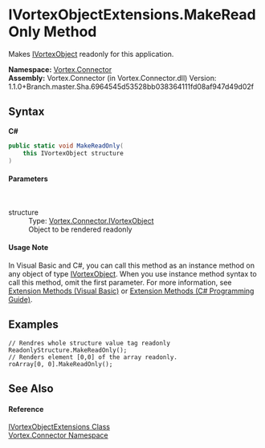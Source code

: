 # IVortexObjectExtensions.MakeReadOnly Method 
 

Makes <a href="T_Vortex_Connector_IVortexObject.md">IVortexObject</a> readonly for this application.

**Namespace:**&nbsp;<a href="N_Vortex_Connector.md">Vortex.Connector</a><br />**Assembly:**&nbsp;Vortex.Connector (in Vortex.Connector.dll) Version: 1.1.0+Branch.master.Sha.6964545d53528bb038364111fd08af947d49d02f

## Syntax

**C#**<br />
``` C#
public static void MakeReadOnly(
	this IVortexObject structure
)
```


#### Parameters
&nbsp;<dl><dt>structure</dt><dd>Type: <a href="T_Vortex_Connector_IVortexObject.md">Vortex.Connector.IVortexObject</a><br />Object to be rendered readonly</dd></dl>

#### Usage Note
In Visual Basic and C#, you can call this method as an instance method on any object of type <a href="T_Vortex_Connector_IVortexObject.md">IVortexObject</a>. When you use instance method syntax to call this method, omit the first parameter. For more information, see <a href="http://msdn.microsoft.com/en-us/library/bb384936.aspx">Extension Methods (Visual Basic)</a> or <a href="http://msdn.microsoft.com/en-us/library/bb383977.aspx">Extension Methods (C# Programming Guide)</a>.

## Examples

```
// Rendres whole structure value tag readonly
ReadonlyStructure.MakeReadOnly();
// Renders element [0,0] of the array readonly.
roArray[0, 0].MakeReadOnly();
```


## See Also


#### Reference
<a href="T_Vortex_Connector_IVortexObjectExtensions.md">IVortexObjectExtensions Class</a><br /><a href="N_Vortex_Connector.md">Vortex.Connector Namespace</a><br />